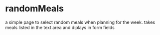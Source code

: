 # randomMeals
a simple page to select random meals when planning for the week.
takes meals listed in the text area and diplays in form fields 
